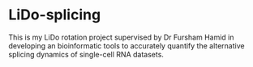 # LiDo-splicing
This is my LiDo rotation project supervised by Dr Fursham Hamid in developing an bioinformatic tools to accurately quantify the alternative splicing dynamics of single-cell RNA datasets.
